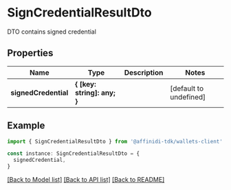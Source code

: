 # SignCredentialResultDto

DTO contains signed credential

## Properties

| Name                 | Type                        | Description | Notes                  |
| -------------------- | --------------------------- | ----------- | ---------------------- |
| **signedCredential** | **{ [key: string]: any; }** |             | [default to undefined] |

## Example

```typescript
import { SignCredentialResultDto } from '@affinidi-tdk/wallets-client'

const instance: SignCredentialResultDto = {
  signedCredential,
}
```

[[Back to Model list]](../README.md#documentation-for-models) [[Back to API list]](../README.md#documentation-for-api-endpoints) [[Back to README]](../README.md)
